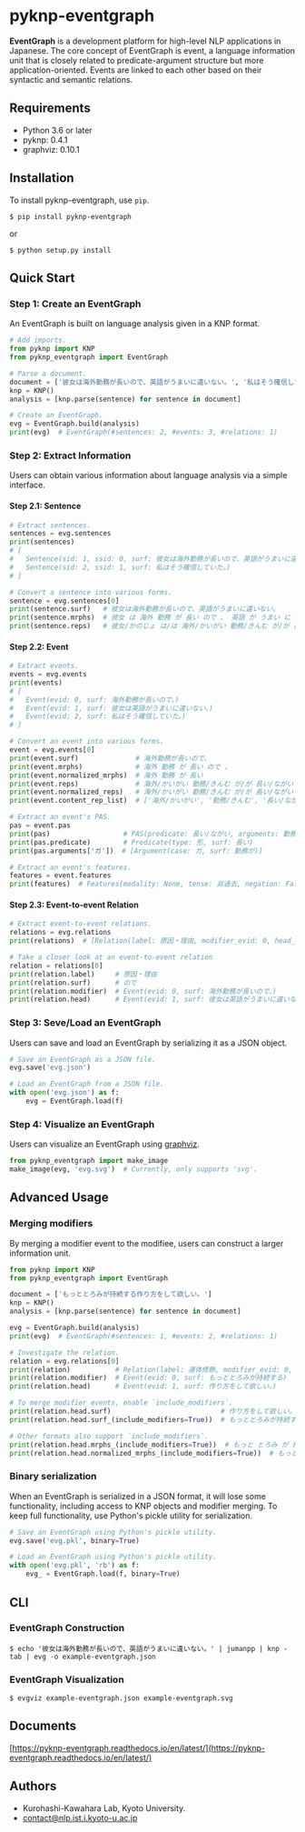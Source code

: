 # pyknp-eventgraph

**EventGraph** is a development platform for high-level NLP applications in Japanese.
The core concept of EventGraph is event, a language information unit that is closely related to predicate-argument structure but more application-oriented.
Events are linked to each other based on their syntactic and semantic relations.

## Requirements

- Python 3.6 or later
- pyknp: 0.4.1
- graphviz: 0.10.1

## Installation

To install pyknp-eventgraph, use `pip`.

```
$ pip install pyknp-eventgraph
```

or

```
$ python setup.py install
```

## Quick Start

### Step 1: Create an EventGraph

An EventGraph is built on language analysis given in a KNP format.

```python
# Add imports.
from pyknp import KNP
from pyknp_eventgraph import EventGraph

# Parse a document.
document = ['彼女は海外勤務が長いので、英語がうまいに違いない。', '私はそう確信していた。']
knp = KNP()
analysis = [knp.parse(sentence) for sentence in document]

# Create an EventGraph.
evg = EventGraph.build(analysis)
print(evg)  # EventGraph(#sentences: 2, #events: 3, #relations: 1)
```

### Step 2: Extract Information

Users can obtain various information about language analysis via a simple interface.

#### Step 2.1: Sentence

```python
# Extract sentences.
sentences = evg.sentences
print(sentences)
# [
#   Sentence(sid: 1, ssid: 0, surf: 彼女は海外勤務が長いので、英語がうまいに違いない。),
#   Sentence(sid: 2, ssid: 1, surf: 私はそう確信していた。)
# ]

# Convert a sentence into various forms.
sentence = evg.sentences[0]
print(sentence.surf)   # 彼女は海外勤務が長いので、英語がうまいに違いない。
print(sentence.mrphs)  # 彼女 は 海外 勤務 が 長い ので 、 英語 が うまい に 違いない 。
print(sentence.reps)   # 彼女/かのじょ は/は 海外/かいがい 勤務/きんむ が/が 長い/ながい ので/ので 、/、 英語/えいご が/が 上手い/うまい に/に 違い無い/ちがいない 。/。
```

#### Step 2.2: Event

```python
# Extract events.
events = evg.events
print(events)
# [
#   Event(evid: 0, surf: 海外勤務が長いので、)
#   Event(evid: 1, surf: 彼女は英語がうまいに違いない。)
#   Event(evid: 2, surf: 私はそう確信していた。)
# ]

# Convert an event into various forms.
event = evg.events[0]
print(event.surf)              # 海外勤務が長いので、
print(event.mrphs)             # 海外 勤務 が 長い ので 、
print(event.normalized_mrphs)  # 海外 勤務 が 長い
print(event.reps)              # 海外/かいがい 勤務/きんむ が/が 長い/ながい ので/ので 、/、
print(event.normalized_reps)   # 海外/かいがい 勤務/きんむ が/が 長い/ながい
print(event.content_rep_list)  # ['海外/かいがい', '勤務/きんむ', '長い/ながい']

# Extract an event's PAS.
pas = event.pas
print(pas)                  # PAS(predicate: 長い/ながい, arguments: 勤務/きんむ (ガ))
print(pas.predicate)        # Predicate(type: 形, surf: 長い)
print(pas.arguments['ガ'])  # [Argument(case: ガ, surf: 勤務が)]

# Extract an event's features.
features = event.features
print(features)  # Features(modality: None, tense: 非過去, negation: False, state: 状態述語, complement: False)
```

#### Step 2.3: Event-to-event Relation

```python
# Extract event-to-event relations.
relations = evg.relations
print(relations)  # [Relation(label: 原因・理由, modifier_evid: 0, head_evid: 1)]

# Take a closer look at an event-to-event relation
relation = relations[0]
print(relation.label)     # 原因・理由
print(relation.surf)      # ので
print(relation.modifier)  # Event(evid: 0, surf: 海外勤務が長いので、)
print(relation.head)      # Event(evid: 1, surf: 彼女は英語がうまいに違いない。)
```

### Step 3: Seve/Load an EventGraph

Users can save and load an EventGraph by serializing it as a JSON object.

```python
# Save an EventGraph as a JSON file.
evg.save('evg.json')

# Load an EventGraph from a JSON file.
with open('evg.json') as f:
    evg = EventGraph.load(f)
```

### Step 4: Visualize an EventGraph

Users can visualize an EventGraph using [graphviz](https://graphviz.org/).

```python
from pyknp_eventgraph import make_image
make_image(evg, 'evg.svg')  # Currently, only supports 'svg'.
```

## Advanced Usage

### Merging modifiers

By merging a modifier event to the modifiee, users can construct a larger information unit.

```python
from pyknp import KNP
from pyknp_eventgraph import EventGraph

document = ['もっととろみが持続する作り方をして欲しい。']
knp = KNP()
analysis = [knp.parse(sentence) for sentence in document]

evg = EventGraph.build(analysis)
print(evg)  # EventGraph(#sentences: 1, #events: 2, #relations: 1)

# Investigate the relation.
relation = evg.relations[0]
print(relation)           # Relation(label: 連体修飾, modifier_evid: 0, head_evid: 1)
print(relation.modifier)  # Event(evid: 0, surf: もっととろみが持続する)
print(relation.head)      # Event(evid: 1, surf: 作り方をして欲しい。)

# To merge modifier events, enable `include_modifiers`.
print(relation.head.surf)                           # 作り方をして欲しい。
print(relation.head.surf_(include_modifiers=True))  # もっととろみが持続する作り方をして欲しい。

# Other formats also support `include_modifiers`.
print(relation.head.mrphs_(include_modifiers=True))  # もっと とろみ が 持続 する 作り 方 を して 欲しい 。
print(relation.head.normalized_mrphs_(include_modifiers=True))  # もっと とろみ が 持続 する 作り 方 を して 欲しい
```

### Binary serialization

When an EventGraph is serialized in a JSON format, it will lose some functionality, including access to KNP objects and modifier merging.
To keep full functionality, use Python's pickle utility for serialization.

```python
# Save an EventGraph using Python's pickle utility.
evg.save('evg.pkl', binary=True)

# Load an EventGraph using Python's pickle utility.
with open('evg.pkl', 'rb') as f:
    evg_ = EventGraph.load(f, binary=True)
```

## CLI

### EventGraph Construction

```
$ echo '彼女は海外勤務が長いので、英語がうまいに違いない。' | jumanpp | knp -tab | evg -o example-eventgraph.json
```

### EventGraph Visualization

```
$ evgviz example-eventgraph.json example-eventgraph.svg
```

## Documents

[https://pyknp-eventgraph.readthedocs.io/en/latest/](https://pyknp-eventgraph.readthedocs.io/en/latest/)

## Authors

- Kurohashi-Kawahara Lab, Kyoto University.
- contact@nlp.ist.i.kyoto-u.ac.jp
